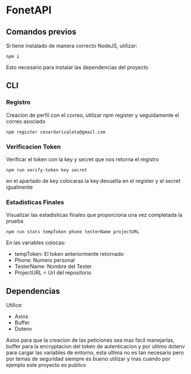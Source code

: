 # FonetAPI

## Comandos previos
Si tiene instalado de manera correcto NodeJS, utilizar:
```
npm i
```
Esto necesario para instalar las dependencias del proyecto

## CLI
### Registro
Creacion de perfil con el correo, utilizar npm register y seguidamente el correo asociado
```
npm register cesardarizaleta@gmail.com
```

### Verificacion Token
Verificar el token con la key y secret que nos retorna el registro
```
npm run verify-token key secret
```
en el apartado de key colocaras la key devuelta en el register y el secret igualmente

### Estadisticas Finales
Visualizar las estadisticas finales que proporciona una vez completada la prueba
```
npm run stats tempToken phone testerName projectURL
```
En las variables colocas:
- tempToken: El token anteriormente retornado
- Phone: Numero personal
- TesterName: Nombre del Tester
- ProjectURL = Url del repositorio

## Dependencias
Utilice:
- Axios
- Buffer
- Dotenv

Axios para que la creacion de las peticiones sea mas facil manejarlas, buffer para la encryptacion del token de autenticacion y
por ultimo dotenv para cargar las variables de entorno, esta ultima no es tan necesario pero por temas de seguridad siempre es bueno utilizar y 
mas cuando por ejemplo este proyecto es publico